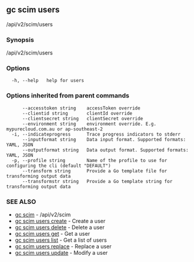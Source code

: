 ## gc scim users

/api/v2/scim/users

### Synopsis

/api/v2/scim/users

### Options

```
  -h, --help   help for users
```

### Options inherited from parent commands

```
      --accesstoken string    accessToken override
      --clientid string       clientId override
      --clientsecret string   clientSecret override
      --environment string    environment override. E.g. mypurecloud.com.au or ap-southeast-2
  -i, --indicateprogress      Trace progress indicators to stderr
      --inputformat string    Data input format. Supported formats: YAML, JSON
      --outputformat string   Data output format. Supported formats: YAML, JSON
  -p, --profile string        Name of the profile to use for configuring the cli (default "DEFAULT")
      --transform string      Provide a Go template file for transforming output data
      --transformstr string   Provide a Go template string for transforming output data
```

### SEE ALSO

* [gc scim](gc_scim.html)	 - /api/v2/scim
* [gc scim users create](gc_scim_users_create.html)	 - Create a user
* [gc scim users delete](gc_scim_users_delete.html)	 - Delete a user
* [gc scim users get](gc_scim_users_get.html)	 - Get a user
* [gc scim users list](gc_scim_users_list.html)	 - Get a list of users
* [gc scim users replace](gc_scim_users_replace.html)	 - Replace a user
* [gc scim users update](gc_scim_users_update.html)	 - Modify a user


